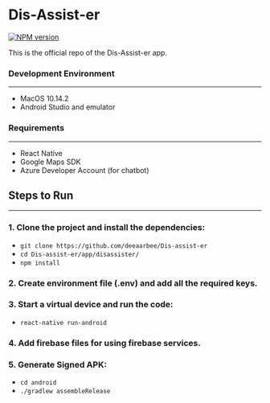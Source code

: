 # Dis-Assist-er
[![NPM version](https://badge.fury.io/js/badge-list.svg)](http://badge.fury.io/js/badge-list)



This is the official repo of the Dis-Assist-er app.
### Development Environment
---
  - MacOS 10.14.2
  - Android Studio and emulator
### Requirements
---
- React Native
- Google Maps SDK
- Azure Developer Account (for chatbot)

## Steps to Run
---
### 1. Clone the project and install the dependencies:
 - `git clone https://github.com/deeaarbee/Dis-assist-er `
 - `cd Dis-assist-er/app/disassister/`
 - `npm install`
### 2. Create environment file (.env) and add all the required keys.
### 3. Start a virtual device and run the code:
- ```react-native run-android```
### 4. Add firebase files for using firebase services.
### 5. Generate Signed APK:
- ```cd android```
- ```./gradlew assembleRelease```



